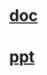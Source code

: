 # [doc](https://github.com/HridayDev/school/blob/main/GROUP%20DESCUSSION%20AI.docx)
# [ppt](https://docs.google.com/presentation/d/1Se7-qrlLtnTBKqV6NJ2l4Rj8fUxFNFLh/edit?usp=sharing&ouid=105594882814551460709&rtpof=true&sd=true)
